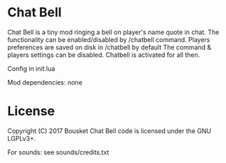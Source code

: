 Chat Bell
=========

Chat Bell is a tiny mod ringing a bell on player's name quote in chat.
The functionality can be enabled/disabled by /chatbell command.
Players preferences are saved on disk in <world>/chatbell by default
The command & players settings can be disabled. Chatbell is activated for all then.

Config in init.lua

Mod dependencies: none


License
=======

Copyright (C) 2017 Bousket
Chat Bell code is licensed under the GNU LGPLv3+.

For sounds: see sounds/credits.txt
